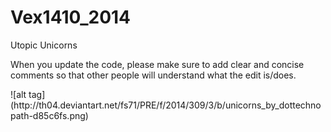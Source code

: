 Vex1410_2014
============
Utopic Unicorns
<p>When you update the code, please make sure to add clear and concise comments so that other people will understand what the edit is/does.
</p>
![alt tag](http://th04.deviantart.net/fs71/PRE/f/2014/309/3/b/unicorns_by_dottechnopath-d85c6fs.png)
